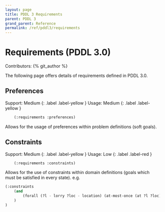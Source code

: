 ```yaml
---
layout: page
title: PDDL 3 Requirements
parent: PDDL 3
grand_parent: Reference
permalink: /ref/pddl3/requirements
---
```

# Requirements (PDDL 3.0)

Contributors: {% git_author %}

The following page offers details of requirements defined in PDDL 3.0.

## Preferences

Support: Medium
{: .label .label-yellow }
Usage: Medium
{: .label .label-yellow }

```cl
    (:requirements :preferences)
```

Allows for the usage of preferences within problem definitions (soft goals).

## Constraints

Support: Medium
{: .label .label-yellow }
Usage: Low
{: .label .label-red }

```cl
    (:requirements :constraints)
```

Allows for the use of constraints within domain definitions (goals which must be satisfied in every state). e.g.

```cl
(:constraints
    (and
        (forall (?l - lorry ?loc - location) (at-most-once (at ?l ?loc)))
    )
)
```